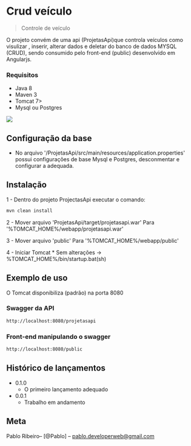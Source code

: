 # Crud veículo
> Controle de veículo

O projeto convém de uma api (ProjetasApi)que controla veículos como visulizar , inserir, alterar dados e deletar do banco de dados MYSQL (CRUD), 
sendo consumido pelo front-end (public) desenvolvido em Angularjs.

### Requisitos
* Java 8
* Maven 3
* Tomcat 7>
* Mysql ou Postgres

![](../header.png)

## Configuração da base

* No arquivo '/ProjetasApi/src/main/resources/application.properties' possui configurações de base Mysql e Postgres, desconmentar e configurar a adequada.

## Instalação

1 - Dentro do projeto ProjectasApi executar o comando:

```sh
mvn clean install
```

2 - Mover arquivo  'ProjetasApi/target/projetasapi.war' Para '%TOMCAT_HOME%/webapp/projetasapi.war'

3 - Mover arquivo  'public' Para '%TOMCAT_HOME%/webapp/public'

4 - Iniciar Tomcat
	* Sem alterações -> %TOMCAT_HOME%/bin/startup.bat(sh) 

## Exemplo de uso

O Tomcat disponibiliza (padrão) na porta 8080

### Swagger da API
```sh
http://localhost:8080/projetasapi
```

### Front-end manipulando o swagger
```sh
http://localhost:8080/public
```


## Histórico de lançamentos

* 0.1.0
    * O primeiro lançamento adequado
* 0.0.1
    * Trabalho em andamento

## Meta

Pablo Ribeiro– [@Pablo] – pablo.developerweb@gmail.com